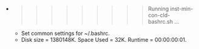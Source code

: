 * >>>>>>>>> Running inst-min-con-cld-bashrc.sh ...
  * Set common settings for ~/.bashrc.
  * Disk size = 1380148K. Space Used = 32K. Runtime = 00:00:00:01.
